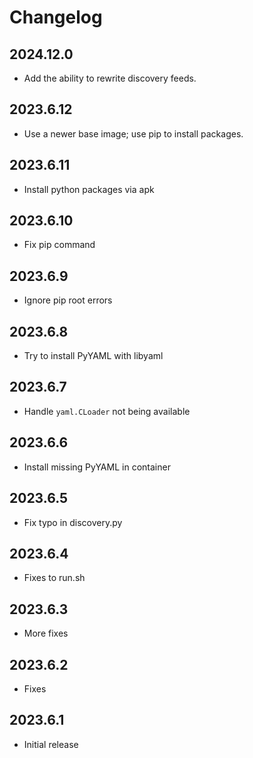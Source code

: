 # Changelog

## 2024.12.0

* Add the ability to rewrite discovery feeds.

## 2023.6.12

* Use a newer base image; use pip to install packages.

## 2023.6.11

* Install python packages via apk

## 2023.6.10

* Fix pip command

## 2023.6.9

* Ignore pip root errors

## 2023.6.8

* Try to install PyYAML with libyaml

## 2023.6.7

* Handle `yaml.CLoader` not being available

## 2023.6.6

* Install missing PyYAML in container

## 2023.6.5

* Fix typo in discovery.py

## 2023.6.4

* Fixes to run.sh

## 2023.6.3

* More fixes

## 2023.6.2

* Fixes

## 2023.6.1

* Initial release
